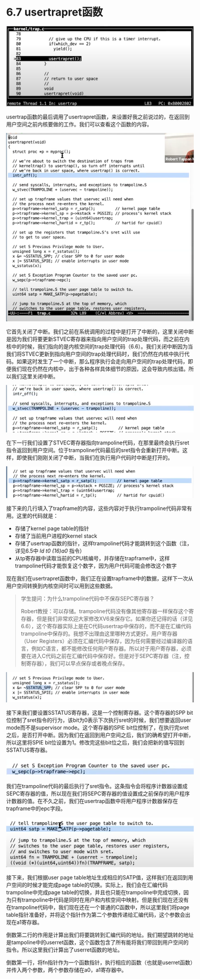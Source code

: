 # 6.7 usertrapret函数

![](../.gitbook/assets/image%20%28228%29.png)

usertrap函数的最后调用了usertrapret函数，来设置好我之前说过的，在返回到用户空间之前内核要做的工作。我们可以查看这个函数的内容。

![](../.gitbook/assets/image%20%28251%29.png)

它首先关闭了中断。我们之前在系统调用的过程中是打开了中断的，这里关闭中断是因为我们将要更新STVEC寄存器来指向用户空间的trap处理代码，而之前在内核中的时候，我们指向的是内核空间的trap处理代码（6.6）。我们关闭中断因为当我们将STVEC更新到指向用户空间的trap处理代码时，我们仍然在内核中执行代码。如果这时发生了一个中断，那么程序执行会走向用户空间的trap处理代码，即便我们现在仍然在内核中，出于各种各样具体细节的原因，这会导致内核出错。所以我们这里关闭中断。

![](../.gitbook/assets/image%20%28266%29.png)

在下一行我们设置了STVEC寄存器指向trampoline代码，在那里最终会执行sret指令返回到用户空间。位于trampoline代码最后的sret指令会重新打开中断。这样，即使我们刚刚关闭了中断，当我们在执行用户代码时中断是打开的。

![](../.gitbook/assets/image%20%28223%29.png)

接下来的几行填入了trapframe的内容，这些内容对于执行trampoline代码非常有用。这里的代码就是：

* 存储了kernel page table的指针
* 存储了当前用户进程的kernel stack
* 存储了usertrap函数的指针，这样trampoline代码才能跳转到这个函数（注，详见6.5中 _ld t0 \(16\)a0_ 指令）
* 从tp寄存器中读取当前的CPU核编号，并存储在trapframe中，这样trampoline代码才能恢复这个数字，因为用户代码可能会修改这个数字

现在我们在usertrapret函数中，我们正在设置trapframe中的数据，这样下一次从用户空间转换到内核空间时可以用到这些数据。

> 学生提问：为什么trampoline代码中不保存SEPC寄存器？
>
> Robert教授：可以存储。trampoline代码没有像其他寄存器一样保存这个寄存器，但是我们非常欢迎大家修改XV6来保存它。如果你还记得的话（详见6.6），这个寄存器实际上是在C代码usertrap中保存的，而不是在汇编代码trampoline中保存的。我想不出理由这里哪种方式更好。用户寄存器（User Registers）必须在汇编代码中保存，因为任何需要经过编译器的语言，例如C语言，都不能修改任何用户寄存器。所以对于用户寄存器，必须要在进入C代码之前在汇编代码中保存好。但是对于SEPC寄存器（注，控制寄存器），我们可以早点保存或者晚点保存。

![](../.gitbook/assets/image%20%28321%29.png)

接下来我们要设置SSTATUS寄存器，这是一个控制寄存器。这个寄存器的SPP bit位控制了sret指令的行为，该bit为0表示下次执行sret的时候，我们想要返回user mode而不是supervisor mode。这个寄存器的SPIE bit位控制了，在执行完sret之后，是否打开中断。因为我们在返回到用户空间之后，我们的确希望打开中断，所以这里将SPIE bit位设置为1。修改完这些bit位之后，我们会把新的值写回到SSTATUS寄存器。

![](../.gitbook/assets/image%20%28282%29.png)

我们在trampoline代码的最后执行了sret指令。这条指令会将程序计数器设置成SEPC寄存器的值，所以现在我们将SEPC寄存器的值设置成之前保存的用户程序计数器的值。在不久之前，我们在usertrap函数中将用户程序计数器保存在trapframe中的epc字段。

![](../.gitbook/assets/image%20%28326%29.png)

接下来，我们根据user page table地址生成相应的SATP值，这样我们在返回到用户空间的时候才能完成page table的切换。实际上，我们会在汇编代码trampoline中完成page table的切换，并且也只能在trampoline中完成切换，因为只有trampoline中代码是同时在用户和内核空间中映射。但是我们现在还没有在trampoline代码中，我们现在还在一个普通的C函数中，所以这里我们将page table指针准备好，并将这个指针作为第二个参数传递给汇编代码，这个参数会出现在a1寄存器。

倒数第二行的作用是计算出我们将要跳转到汇编代码的地址。我们期望跳转的地址是tampoline中的userret函数，这个函数包含了所有能将我们带回到用户空间的指令。所以这里我们计算出了userret函数的地址。

倒数第一行，将fn指针作为一个函数指针，执行相应的函数（也就是userret函数）并传入两个参数，两个参数存储在a0，a1寄存器中。

